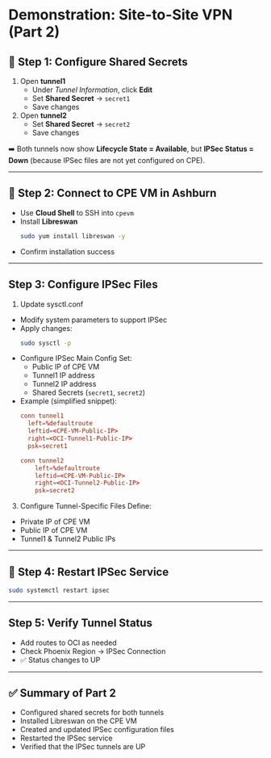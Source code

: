 # Demonstration: Site-to-Site VPN (Part 2)

## 🔹 Step 1: Configure Shared Secrets
1. Open **tunnel1**
   - Under *Tunnel Information*, click **Edit**
   - Set **Shared Secret** → `secret1`
   - Save changes
2. Open **tunnel2**
   - Set **Shared Secret** → `secret2`
   - Save changes

➡️ Both tunnels now show **Lifecycle State = Available**, but **IPSec Status = Down** (because IPSec files are not yet configured on CPE).

---

## 🔹 Step 2: Connect to CPE VM in Ashburn
- Use **Cloud Shell** to SSH into `cpevm`
- Install **Libreswan**  
  ```bash
  sudo yum install libreswan -y
  ```
- Confirm installation success

---

## Step 3: Configure IPSec Files
1. Update sysctl.conf
- Modify system parameters to support IPSec
- Apply changes:
  ```bash
  sudo sysctl -p
  ```
- Configure IPSec Main Config
Set:
  - Public IP of CPE VM
  - Tunnel1 IP address
  - Tunnel2 IP address
  - Shared Secrets (`secret1`, `secret2`)
- Example (simplified snippet):
  ```conf
  conn tunnel1
    left=%defaultroute
    leftid=<CPE-VM-Public-IP>
    right=<OCI-Tunnel1-Public-IP>
    psk=secret1

  conn tunnel2
      left=%defaultroute
      leftid=<CPE-VM-Public-IP>
      right=<OCI-Tunnel2-Public-IP>
      psk=secret2
  ```

3. Configure Tunnel-Specific Files
Define:
 - Private IP of CPE VM
 - Public IP of CPE VM
 - Tunnel1 & Tunnel2 Public IPs

---

## 🔹 Step 4: Restart IPSec Service
```bash
sudo systemctl restart ipsec
```

---

## Step 5: Verify Tunnel Status
- Add routes to OCI as needed
- Check Phoenix Region → IPSec Connection
- ✅ Status changes to UP

---

## ✅ Summary of Part 2

- Configured shared secrets for both tunnels
- Installed Libreswan on the CPE VM
- Created and updated IPSec configuration files
- Restarted the IPSec service
- Verified that the IPSec tunnels are UP
